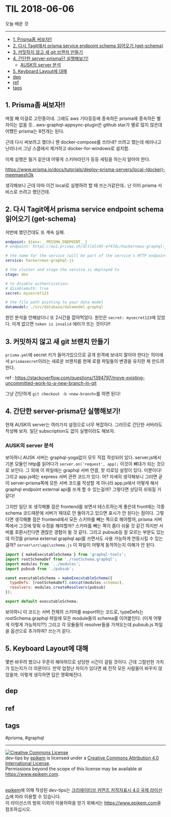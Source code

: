 # TIL 2018-06-06

오늘 배운 것

--------------------------


- [1. Prisma좀 써보자!!](#1-prisma좀-써보자)
- [2. 다시 Tagit에서 prisma service endpoint schema 읽어오기 (get-schema)](#2-다시-tagit에서-prisma-service-endpoint-schema-읽어오기-get-schema)
- [3. 커밋하지 않고 새 git 브랜치 만들기](#3-커밋하지-않고-새-git-브랜치-만들기)
- [4. 간단한 server-prisma단 실행해보기!](#4-간단한-server-prisma단-실행해보기)
  - [AUSK의 server 분석](#ausk의-server-분석)
- [5. Keyboard Layout에 대해](#5-keyboard-layout에-대해)
- [dep](#dep)
- [ref](#ref)
- [tags](#tags)
## 1. Prisma좀 써보자!!

며칠 째 이걸로 고민중이네. 그래도 aws 기타등등에 종속하든 prisma에 종속하든 별 차이는 없을 듯..
aws-graphql-appsync-plugin은 github star가 별로 많지 않은데 어쨌든 prisma는 8천개는 된다.

근데 다시 써보려고 했더니 웬 docker-compose를 쓰라네? 쓰려고 했는데 에러나고 난리나서 그냥 스쿱에서 제거하고 docker-for-windows로 설치함.

이제 실행은 될거 같은데 어떻게 스키마라던가 등등 세팅을 하는지 알아야 한다.

https://www.prisma.io/docs/tutorials/deploy-prisma-servers/local-(docker)-meemaesh3k

생각해보니 근데 아마 이건 local로 실행하려 할 때 쓰는거같은데.. 난 이미 prisma 서비스로 쓰려고 했던건데. 


## 2. 다시 Tagit에서 prisma service endpoint schema 읽어오기 (get-schema)

저번에 했던건데도 또 계속 실패.

```yml
endpoint: ${env:__PRISMA_ENDPOINT__}
# endpoint: https://eu1.prisma.sh/dltldls95-e747dc/hackernews-graphql-js/dev

# the name for the service (will be part of the service's HTTP endpoint)
service: hackernews-graphql-js

# the cluster and stage the service is deployed to
stage: dev

# to disable authentication:
# disableAuth: true
secret: mysecret123

# the file path pointing to your data model
datamodel: ./src/database/datamodel.graphql
```

원인 분석을 안해놨더니 또 2시간을 잡아먹었다. 원인은 `secret: mysecret123`에 있었다. 이게 없으면 `token is invalid` 에러가 뜨는 것이다!!

## 3. 커밋하지 않고 새 git 브랜치 만들기 

`prisma.yml`에 secret 키가 들어가있으므로 공개 원격에 보내지 말아야 한다는 의미에서 `prismasecret`이라는 새로운 브랜치를 현재 로컬 파일들의 변경을 유지한 채 만드려 한다.

ref : https://stackoverflow.com/questions/1394797/move-existing-uncommitted-work-to-a-new-branch-in-git

그냥 간단하게 `git checkout -b <new-branch>`를 하면 된다!

## 4. 간단한 server-prisma단 실행해보기!

현재 AUSK의 server는 여러가지 설정으로 너무 복잡하다. 그러므로 간단한 서버라도 작성해 보자. 일단 subscription도 없이 실행이라도 해보자.

### AUSK의 server 분석
보아하니 AUSK 서버는 graphql-yoga없이 모두 직접 작성되어 있다.
server.js에서 기본 모듈인 http를 읽어다가 `server.on('request', app);` 이것이 뼈대가 되는 것으로 보인다. 그 외에 이 파일에는 graphql 서버 연결, 핫 리로딩 설정이 있다. 이뿐이다!
그리고 app.js에는 express 서버 관련 코드가 있다. 어? 자세히 생각해보니 그러면 굳이 server-prisma쪽에 모든 서버 코드를 작성할 게 아니라 app.js에서 어떻게 해서 graphql endpoint external api를 쓰게 할 수 있는걸까? 그렇다면 상당히 쉬워질 거 같다!

그치만 일단 또 생각해볼 점은 frontend를 보면서 테스트하는게 좋은데 front에는 각종 schema 코드때문에 서버가 제대로 안 돌아가고 있으면 표시가 안 된다는 점이다. 그렇다면 생각해볼 점은 frontend에서 모든 스키마를 빼는 쪽으로 해야할까, prisma 서버 쪽에서 그것에 맞춰 수정을 해야할까? 스키마를 빼는 쪽이 좀더 쉬울 것 같긴 하지만 서버를 호환시킨다면 괜찮은 경험이 될 것 같다. 그리고 pubsub등 잘 모르는 부분도 있는데 이것을 prisma external graphql api를 쓰면서도 사용 가능하게 연동시킬 수 있는걸까?
`server\src\api\schema.js` 이 파일이 어떻게 동작하는지 이해가 안 된다.

```js
import { makeExecutableSchema } from 'graphql-tools';
import rootSchemaDef from './rootSchema.graphql';
import modules from '../modules';
import pubsub from './pubsub';

const executableSchema = makeExecutableSchema({
  typeDefs: [rootSchemaDef].concat(modules.schemas),
  resolvers: modules.createResolvers(pubsub)
});

export default executableSchema;
```
보아하니 이 코드는 서버 전체의 스키마를 export하는 코드로, typeDefs는 rootSchema.graphql 파일에 모든 module들의 schema를 이어붙인다. (이게 어떻게 이렇게 가능하지??)
그리고 각 모듈들의 resolver들을 가져오는데 pubsub.js 파일을 옵션으로 추가하여? 쓰는거 같다.

## 5. Keyboard Layout에 대해

몇번 바꾸려 했으나 꾸준히 해야하므로 상당한 시간이 걸릴 것이다. 근데 그럴만한 가치가 있는지가 더 의문이다. 만약 엄청난 차이가 있다면 왜 진작 모든 사람들이 바꾸지 않았을까. 이렇게 생각하면 답은 명확해진다.

## dep

## ref

## tags
  #prisma, #graphql



--------------------------


<!-- license start -->

<a rel="license" href="http://creativecommons.org/licenses/by/4.0/"><img alt="Creative Commons License" style="border-width:0" src="https://i.creativecommons.org/l/by/4.0/88x31.png" /></a>
<br /><span xmlns:dct="http://purl.org/dc/terms/" property="dct:title">dev-tips</span> by <a xmlns:cc="http://creativecommons.org/ns#" href="https://www.github.com/epikem/dev-tips" property="cc:attributionName" rel="cc:attributionURL">epikem</a> is licensed under a <a rel="license" href="http://creativecommons.org/licenses/by/4.0/">Creative Commons Attribution 4.0 International License</a>.<br />Permissions beyond the scope of this license may be available at <a xmlns:cc="http://creativecommons.org/ns#" href="https://www.epikem.com" rel="cc:morePermissions">https://www.epikem.com</a>.

<br /><a xmlns:cc="http://creativecommons.org/ns#" href="https://www.github.com/epikem/dev-tips" property="cc:attributionName" rel="cc:attributionURL">epikem</a>에 의해 작성된 <span xmlns:dct="http://purl.org/dc/terms/" property="dct:title">dev-tips</span>는 <a rel="license" href="http://creativecommons.org/licenses/by/4.0/">크리에이티브 커먼즈 저작자표시 4.0 국제 라이선스</a>에 따라 이용할 수 있습니다.<br />이 라이선스의 범위 이외의 이용허락을 얻기 위해서는 <a xmlns:cc="http://creativecommons.org/ns#" href="https://www.epikem.com" rel="cc:morePermissions">https://www.epikem.com</a>을 참조하십시오.

<!-- license end -->